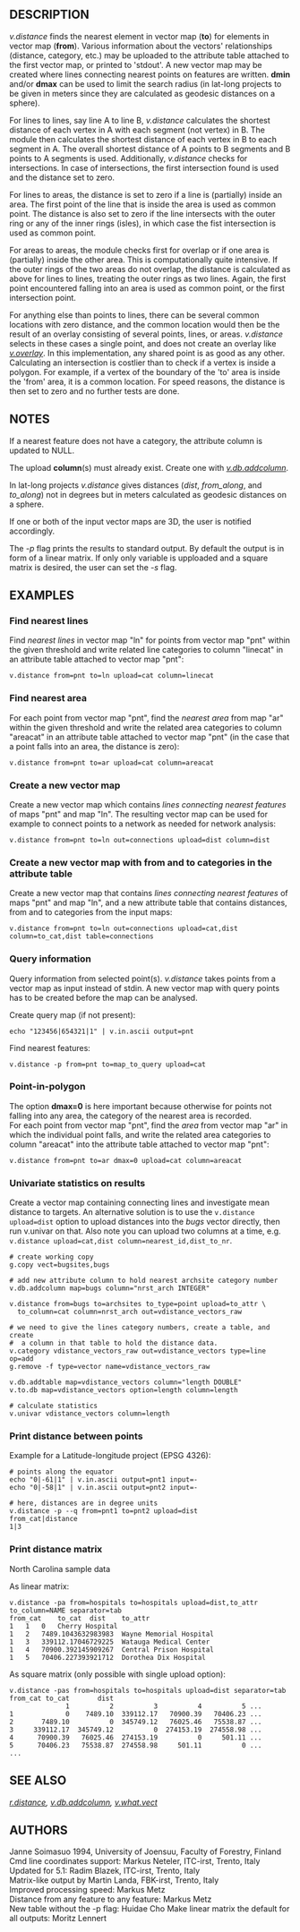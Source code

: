 ## DESCRIPTION

*v.distance* finds the nearest element in vector map (**to**) for
elements in vector map (**from**). Various information about the
vectors\' relationships (distance, category, etc.) may be uploaded to
the attribute table attached to the first vector map, or printed to
\'stdout\'. A new vector map may be created where lines connecting
nearest points on features are written. **dmin** and/or **dmax** can be
used to limit the search radius (in lat-long projects to be given in
meters since they are calculated as geodesic distances on a sphere).

For lines to lines, say line A to line B, *v.distance* calculates the
shortest distance of each vertex in A with each segment (not vertex) in
B. The module then calculates the shortest distance of each vertex in B
to each segment in A. The overall shortest distance of A points to B
segments and B points to A segments is used. Additionally, *v.distance*
checks for intersections. In case of intersections, the first
intersection found is used and the distance set to zero.

For lines to areas, the distance is set to zero if a line is (partially)
inside an area. The first point of the line that is inside the area is
used as common point. The distance is also set to zero if the line
intersects with the outer ring or any of the inner rings (isles), in
which case the fist intersection is used as common point.

For areas to areas, the module checks first for overlap or if one area
is (partially) inside the other area. This is computationally quite
intensive. If the outer rings of the two areas do not overlap, the
distance is calculated as above for lines to lines, treating the outer
rings as two lines. Again, the first point encountered falling into an
area is used as common point, or the first intersection point.

For anything else than points to lines, there can be several common
locations with zero distance, and the common location would then be the
result of an overlay consisting of several points, lines, or areas.
*v.distance* selects in these cases a single point, and does not create
an overlay like *[v.overlay](v.overlay.html)*. In this implementation,
any shared point is as good as any other. Calculating an intersection is
costlier than to check if a vertex is inside a polygon. For example, if
a vertex of the boundary of the \'to\' area is inside the \'from\' area,
it is a common location. For speed reasons, the distance is then set to
zero and no further tests are done.

## NOTES

If a nearest feature does not have a category, the attribute column is
updated to NULL.

The upload **column**(s) must already exist. Create one with
*[v.db.addcolumn](v.db.addcolumn.html)*.

In lat-long projects *v.distance* gives distances (*dist*, *from_along*,
and *to_along*) not in degrees but in meters calculated as geodesic
distances on a sphere.

If one or both of the input vector maps are 3D, the user is notified
accordingly.

The *-p* flag prints the results to standard output. By default the
output is in form of a linear matrix. If only only variable is upploaded
and a square matrix is desired, the user can set the *-s* flag.

## EXAMPLES

### Find nearest lines

Find *nearest lines* in vector map \"ln\" for points from vector map
\"pnt\" within the given threshold and write related line categories to
column \"linecat\" in an attribute table attached to vector map \"pnt\":

```
v.distance from=pnt to=ln upload=cat column=linecat
```

### Find nearest area

For each point from vector map \"pnt\", find the *nearest area* from map
\"ar\" within the given threshold and write the related area categories
to column \"areacat\" in an attribute table attached to vector map
\"pnt\" (in the case that a point falls into an area, the distance is
zero):

```
v.distance from=pnt to=ar upload=cat column=areacat
```

### Create a new vector map

Create a new vector map which contains *lines connecting nearest
features* of maps \"pnt\" and map \"ln\". The resulting vector map can
be used for example to connect points to a network as needed for network
analysis:

```
v.distance from=pnt to=ln out=connections upload=dist column=dist
```

### Create a new vector map with from and to categories in the attribute table

Create a new vector map that contains *lines connecting nearest
features* of maps \"pnt\" and map \"ln\", and a new attribute table that
contains distances, from and to categories from the input maps:

```
v.distance from=pnt to=ln out=connections upload=cat,dist column=to_cat,dist table=connections
```

### Query information

Query information from selected point(s). *v.distance* takes points from
a vector map as input instead of stdin. A new vector map with query
points has to be created before the map can be analysed.

Create query map (if not present):

```
echo "123456|654321|1" | v.in.ascii output=pnt
```

Find nearest features:

```
v.distance -p from=pnt to=map_to_query upload=cat
```

### Point-in-polygon

The option **dmax=0** is here important because otherwise for points not
falling into any area, the category of the nearest area is recorded.\
For each point from vector map \"pnt\", find the *area* from vector map
\"ar\" in which the individual point falls, and write the related area
categories to column \"areacat\" into the attribute table attached to
vector map \"pnt\":

```
v.distance from=pnt to=ar dmax=0 upload=cat column=areacat
```

### Univariate statistics on results

Create a vector map containing connecting lines and investigate mean
distance to targets. An alternative solution is to use the
`v.distance upload=dist` option to upload distances into the *bugs*
vector directly, then run v.univar on that. Also note you can upload two
columns at a time, e.g.
`v.distance upload=cat,dist column=nearest_id,dist_to_nr`.

```
# create working copy
g.copy vect=bugsites,bugs

# add new attribute column to hold nearest archsite category number
v.db.addcolumn map=bugs column="nrst_arch INTEGER"

v.distance from=bugs to=archsites to_type=point upload=to_attr \
  to_column=cat column=nrst_arch out=vdistance_vectors_raw

# we need to give the lines category numbers, create a table, and create
#  a column in that table to hold the distance data.
v.category vdistance_vectors_raw out=vdistance_vectors type=line op=add
g.remove -f type=vector name=vdistance_vectors_raw

v.db.addtable map=vdistance_vectors column="length DOUBLE"
v.to.db map=vdistance_vectors option=length column=length

# calculate statistics
v.univar vdistance_vectors column=length
```

### Print distance between points

Example for a Latitude-longitude project (EPSG 4326):

```
# points along the equator
echo "0|-61|1" | v.in.ascii output=pnt1 input=-
echo "0|-58|1" | v.in.ascii output=pnt2 input=-

# here, distances are in degree units
v.distance -p --q from=pnt1 to=pnt2 upload=dist
from_cat|distance
1|3
```

### Print distance matrix

North Carolina sample data

As linear matrix:

```
v.distance -pa from=hospitals to=hospitals upload=dist,to_attr to_column=NAME separator=tab
from_cat    to_cat  dist    to_attr
1   1   0   Cherry Hospital
1   2   7489.1043632983983  Wayne Memorial Hospital
1   3   339112.17046729225  Watauga Medical Center
1   4   70900.392145909267  Central Prison Hospital
1   5   70406.227393921712  Dorothea Dix Hospital
```

As square matrix (only possible with single upload option):

```
v.distance -pas from=hospitals to=hospitals upload=dist separator=tab
from_cat to_cat       dist
              1          2          3          4          5 ...
1             0    7489.10  339112.17   70900.39   70406.23 ...
2       7489.10          0  345749.12   76025.46   75538.87 ...
3     339112.17  345749.12          0  274153.19  274558.98 ...
4      70900.39   76025.46  274153.19          0     501.11 ...
5      70406.23   75538.87  274558.98     501.11          0 ...
...
```

## SEE ALSO

*[r.distance](r.distance.html), [v.db.addcolumn](v.db.addcolumn.html),
[v.what.vect](v.what.vect.html)*

## AUTHORS

Janne Soimasuo 1994, University of Joensuu, Faculty of Forestry,
Finland\
Cmd line coordinates support: Markus Neteler, ITC-irst, Trento, Italy\
Updated for 5.1: Radim Blazek, ITC-irst, Trento, Italy\
Matrix-like output by Martin Landa, FBK-irst, Trento, Italy\
Improved processing speed: Markus Metz\
Distance from any feature to any feature: Markus Metz\
New table without the -p flag: Huidae Cho Make linear matrix the default
for all outputs: Moritz Lennert
